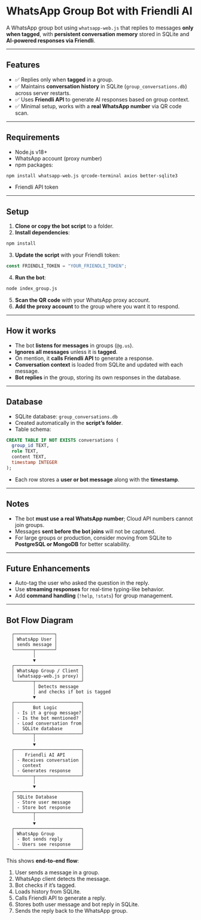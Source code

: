 # WhatsApp Group Bot with Friendli AI

A WhatsApp group bot using `whatsapp-web.js` that replies to messages **only when tagged**, with **persistent conversation memory** stored in SQLite and **AI-powered responses via Friendli**.

---

## Features

- ✅ Replies only when **tagged** in a group.
- ✅ Maintains **conversation history** in SQLite (`group_conversations.db`) across server restarts.
- ✅ Uses **Friendli API** to generate AI responses based on group context.
- ✅ Minimal setup, works with a **real WhatsApp number** via QR code scan.

---

## Requirements

- Node.js v18+
- WhatsApp account (proxy number)
- npm packages:

```bash
npm install whatsapp-web.js qrcode-terminal axios better-sqlite3
```

- Friendli API token

---

## Setup

1. **Clone or copy the bot script** to a folder.
2. **Install dependencies**:

```bash
npm install
```

3. **Update the script** with your Friendli token:

```js
const FRIENDLI_TOKEN = "YOUR_FRIENDLI_TOKEN";
```

4. **Run the bot**:

```bash
node index_group.js
```

5. **Scan the QR code** with your WhatsApp proxy account.
6. **Add the proxy account** to the group where you want it to respond.

---

## How it works

- The bot **listens for messages** in groups (`@g.us`).
- **Ignores all messages** unless it is **tagged**.
- On mention, it **calls Friendli API** to generate a response.
- **Conversation context** is loaded from SQLite and updated with each message.
- **Bot replies** in the group, storing its own responses in the database.

---

## Database

- SQLite database: `group_conversations.db`
- Created automatically in the **script’s folder**.
- Table schema:

```sql
CREATE TABLE IF NOT EXISTS conversations (
  group_id TEXT,
  role TEXT,
  content TEXT,
  timestamp INTEGER
);
```

- Each row stores a **user or bot message** along with the **timestamp**.

---

## Notes

- The bot **must use a real WhatsApp number**; Cloud API numbers cannot join groups.
- Messages **sent before the bot joins** will not be captured.
- For large groups or production, consider moving from SQLite to **PostgreSQL or MongoDB** for better scalability.

---

## Future Enhancements

- Auto-tag the user who asked the question in the reply.
- Use **streaming responses** for real-time typing-like behavior.
- Add **command handling** (`!help`, `!stats`) for group management.

---

## Bot Flow Diagram

```text
  ┌───────────────┐
  │ WhatsApp User │
  │ sends message │
  └───────┬───────┘
          │
          ▼
  ┌─────────────────────────┐
  │ WhatsApp Group / Client │
  │ (whatsapp-web.js proxy) │
  └───────┬─────────────────┘
          │ Detects message
          │ and checks if bot is tagged
          ▼
  ┌─────────────────────────┐
  │       Bot Logic         │
  │ - Is it a group message?│
  │ - Is the bot mentioned? │
  │ - Load conversation from│
  │   SQLite database       │
  └───────┬─────────────────┘
          │
          ▼
  ┌─────────────────────────┐
  │    Friendli AI API      │
  │ - Receives conversation │
  │   context               │
  │ - Generates response    │
  └───────┬─────────────────┘
          │
          ▼
  ┌─────────────────────────┐
  │ SQLite Database         │
  │ - Store user message    │
  │ - Store bot response    │
  └───────┬─────────────────┘
          │
          ▼
  ┌─────────────────────────┐
  │ WhatsApp Group          │
  │ - Bot sends reply       │
  │ - Users see response    │
  └─────────────────────────┘
```

This shows **end-to-end flow**:

1. User sends a message in a group.
2. WhatsApp client detects the message.
3. Bot checks if it’s tagged.
4. Loads history from SQLite.
5. Calls Friendli API to generate a reply.
6. Stores both user message and bot reply in SQLite.
7. Sends the reply back to the WhatsApp group.

